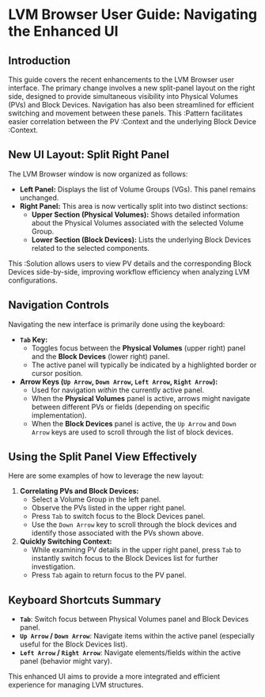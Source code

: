 # LVM Browser User Guide: Navigating the Enhanced UI

## Introduction

This guide covers the recent enhancements to the LVM Browser user interface. The primary change involves a new split-panel layout on the right side, designed to provide simultaneous visibility into Physical Volumes (PVs) and Block Devices. Navigation has also been streamlined for efficient switching and movement between these panels. This :Pattern facilitates easier correlation between the PV :Context and the underlying Block Device :Context.

## New UI Layout: Split Right Panel

The LVM Browser window is now organized as follows:

*   **Left Panel:** Displays the list of Volume Groups (VGs). This panel remains unchanged.
*   **Right Panel:** This area is now vertically split into two distinct sections:
    *   **Upper Section (Physical Volumes):** Shows detailed information about the Physical Volumes associated with the selected Volume Group.
    *   **Lower Section (Block Devices):** Lists the underlying Block Devices related to the selected components.

This :Solution allows users to view PV details and the corresponding Block Devices side-by-side, improving workflow efficiency when analyzing LVM configurations.

## Navigation Controls

Navigating the new interface is primarily done using the keyboard:

*   **`Tab` Key:**
    *   Toggles focus between the **Physical Volumes** (upper right) panel and the **Block Devices** (lower right) panel.
    *   The active panel will typically be indicated by a highlighted border or cursor position.
*   **Arrow Keys (`Up Arrow`, `Down Arrow`, `Left Arrow`, `Right Arrow`):**
    *   Used for navigation *within* the currently active panel.
    *   When the **Physical Volumes** panel is active, arrows might navigate between different PVs or fields (depending on specific implementation).
    *   When the **Block Devices** panel is active, the `Up Arrow` and `Down Arrow` keys are used to scroll through the list of block devices.

## Using the Split Panel View Effectively

Here are some examples of how to leverage the new layout:

1.  **Correlating PVs and Block Devices:**
    *   Select a Volume Group in the left panel.
    *   Observe the PVs listed in the upper right panel.
    *   Press `Tab` to switch focus to the Block Devices panel.
    *   Use the `Down Arrow` key to scroll through the block devices and identify those associated with the PVs shown above.
2.  **Quickly Switching Context:**
    *   While examining PV details in the upper right panel, press `Tab` to instantly switch focus to the Block Devices list for further investigation.
    *   Press `Tab` again to return focus to the PV panel.

## Keyboard Shortcuts Summary

*   **`Tab`**: Switch focus between Physical Volumes panel and Block Devices panel.
*   **`Up Arrow` / `Down Arrow`**: Navigate items within the active panel (especially useful for the Block Devices list).
*   **`Left Arrow` / `Right Arrow`**: Navigate elements/fields within the active panel (behavior might vary).

This enhanced UI aims to provide a more integrated and efficient experience for managing LVM structures.